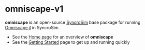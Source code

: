 # omniscape-v1

**omniscape** is an open-source [SyncroSim](https://syncrosim.com/) base package for running [Omniscape.jl](https://docs.circuitscape.org/Omniscape.jl/stable/) in SyncroSim.

* See the [Home page](https://apexrms.github.io/omniscape/) for an overview of **omniscape**
* See the [Getting Started](https://apexrms.github.io/omniscape/getting_started.html) page to get up and running quickly 
